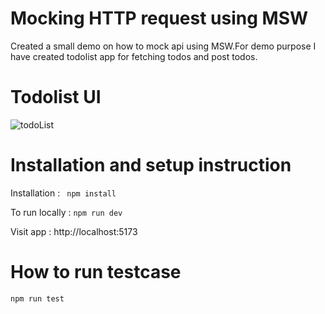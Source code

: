 # Mocking HTTP request using MSW

Created a small demo on how to mock api using MSW.For demo purpose I have created todolist app for fetching todos and post todos.

# Todolist UI
![todoList](https://github.com/vidhiksimform/mock_api_demo/assets/124234774/17f7b1f1-3b06-41a6-80a4-289f815f4168)


# Installation and setup instruction
Installation : 
 ` npm install`

To run locally :
 `npm run dev`

Visit app : 
 http://localhost:5173

# How to run testcase
`npm run test`
